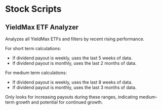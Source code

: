 # Stock Scripts

## YieldMax ETF Analyzer
Analyzes all YieldMax ETFs and filters by recent rising performance.

For short term calculations:
- If dividend payout is weekly, uses the last 5 weeks of data.
- If dividend payout is monthly, uses the last 2 months of data.

For medium term calculations:
- If dividend payout is weekly, uses the last 8 weeks of data.
- If dividend payout is monthly, uses the last 3 months of data.

Only looks for increasing payouts during these ranges, indicating medium-term growth and potential for continued growth.

